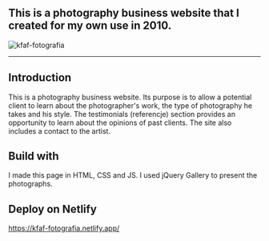 ## This is a photography business website that I created for my own use in 2010.

![kfaf-fotografia](https://github.com/katarzynaFronc/KFAF-Fotografia/assets/111447530/1f619cd0-aff7-452c-952e-19194dfff2d4)

---

## Introduction

This is a photography business website.
Its purpose is to allow a potential client to learn about the photographer's work, the type of photography he takes and his style. The testimonials (referencje) section provides an opportunity to learn about the opinions of past clients.
The site also includes a contact to the artist.

## Build with

I made this page in HTML, CSS and JS. I used jQuery Gallery to present the photographs.

## Deploy on Netlify

https://kfaf-fotografia.netlify.app/
